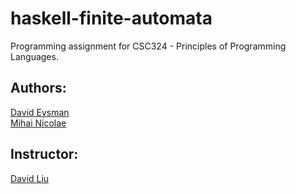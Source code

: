 # haskell-finite-automata

Programming assignment for CSC324 - Principles of Programming Languages.

## Authors:
[David Eysman](http://github.com/deysman/)  
[Mihai Nicolae](http://github.com/mnicolae/)  

## Instructor:

[David Liu](http://www.cs.toronto.edu/~liudavid/)  
